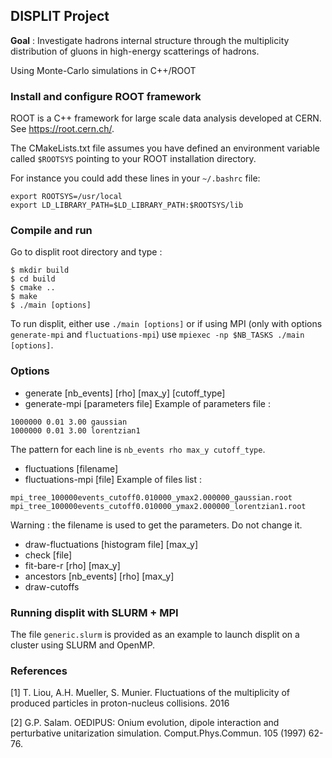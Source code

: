 ## DISPLIT Project
__Goal__ : Investigate hadrons internal structure through the multiplicity 
distribution of gluons in high-energy scatterings of hadrons.

Using Monte-Carlo simulations in C++/ROOT

### Install and configure ROOT framework
ROOT is a C++ framework for large scale data analysis developed at CERN.
See https://root.cern.ch/.

The CMakeLists.txt file assumes you have defined an environment variable called
`$ROOTSYS` pointing to your ROOT installation directory.

For instance you could add these lines in your `~/.bashrc` file:
```
export ROOTSYS=/usr/local
export LD_LIBRARY_PATH=$LD_LIBRARY_PATH:$ROOTSYS/lib
```

### Compile and run
Go to displit root directory and type :
```
$ mkdir build
$ cd build
$ cmake ..
$ make
$ ./main [options]
```
To run displit, either use `./main [options]` or if using MPI 
(only with options `generate-mpi` and `fluctuations-mpi`) 
use `mpiexec -np $NB_TASKS ./main [options]`.

### Options
* generate [nb_events] [rho] [max_y] [cutoff_type]
* generate-mpi [parameters file]
Example of parameters file :
```
1000000 0.01 3.00 gaussian
1000000 0.01 3.00 lorentzian1
```
The pattern for each line is `nb_events rho max_y cutoff_type`.

* fluctuations [filename]
* fluctuations-mpi [file]
Example of files list :
```
mpi_tree_100000events_cutoff0.010000_ymax2.000000_gaussian.root
mpi_tree_100000events_cutoff0.010000_ymax2.000000_lorentzian1.root
```
Warning : the filename is used to get the parameters. Do not change it.

* draw-fluctuations [histogram file] [max_y]
* check [file]
* fit-bare-r [rho] [max_y]
* ancestors [nb_events] [rho] [max_y]
* draw-cutoffs

### Running displit with SLURM + MPI
The file `generic.slurm` is provided as an example to launch displit on a cluster
using SLURM and OpenMP.

### References
[1] T. Liou, A.H. Mueller, S. Munier. 
Fluctuations of the multiplicity of produced particles in proton-nucleus collisions.
2016

[2] G.P. Salam.
OEDIPUS: Onium evolution, dipole interaction and perturbative unitarization simulation.
Comput.Phys.Commun. 105 (1997) 62-76.